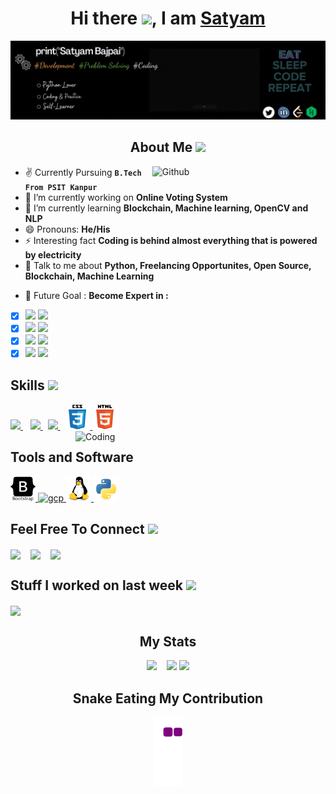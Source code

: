 <h1 align=center>Hi there <img src="https://raw.githubusercontent.com/MartinHeinz/MartinHeinz/master/wave.gif" width=30px>, I am <a href="https://bio.link/satyam007">Satyam</a></h3>
<img src="https://github.com/Satyam-bajpai007/Satyam-bajpai007/blob/main/VIG/Banner%20(1).gif" >

<h2 align=center > About Me <img src = "https://media2.giphy.com/media/6n6N2o22gKVeDQDGy8/200w.webp?cid=ecf05e47rhmu4ynnczx5p26hnzx6m91hxbpn7wa1touscdug&rid=200w.webp&ct=s" width = 60px position=relative> </h2>

<img width="55%" align="right" alt="Github" src="https://raw.githubusercontent.com/onimur/.github/master/.resources/git-header.svg" />

- ✌️ Currently Pursuing **`B.Tech From PSIT Kanpur`**
- 🔭 I’m currently working on **Online Voting System** 
- 🌱 I’m currently learning **Blockchain, Machine learning, OpenCV and NLP**
- 😄 Pronouns: **He/His**
- ⚡ Interesting fact **Coding is behind almost everything that is powered by electricity**
- 💬 Talk to me about **Python, Freelancing Opportunites, Open Source, Blockchain, Machine Learning**
<!-- - 👯 I’m looking to collaborate on  -->

- 🎯 Future Goal : **Become Expert in :** 

- [x] ![](https://img.shields.io/badge/Python-%7C-0%2C%2022%2C%20100) ![](https://img.shields.io/badge/Android_Developer-%7C-brown)
- [x] ![](https://img.shields.io/badge/Machine_Learning-%7C-violet) ![](https://img.shields.io/badge/Web_Development-%7C-indigo) 
- [x] ![](https://img.shields.io/badge/BlockChain-%7C-yellow) ![](https://img.shields.io/badge/DS&Algo-%7C-pink)
- [x] ![](https://img.shields.io/badge/OpenCV-%7C-yellow) ![](https://img.shields.io/badge/NLP-%7C-pink) <br/>

<h2> Skills <img src = "https://media2.giphy.com/media/QssGEmpkyEOhBCb7e1/giphy.gif?cid=ecf05e47a0n3gi1bfqntqmob8g9aid1oyj2wr3ds3mg700bl&rid=giphy.gif" width = 32px> </h2>
<a href= https://github.com/Satyam-bajpai007?tab=repositories&q=&type=&language=python&sort= > <img width ='32px' src ='https://raw.githubusercontent.com/rahulbanerjee26/githubAboutMeGenerator/main/icons/python.svg'> </a>&nbsp&nbsp
<a href= https://github.com/Satyam-bajpai007?tab=repositories&q=&type=&language=cpp&sort= > <img width ='32px' src ='https://raw.githubusercontent.com/rahulbanerjee26/githubAboutMeGenerator/main/icons/cpp.svg'> </a>&nbsp
<!-- <a href= https://github.com/Nitin-Diwakar?tab=repositories&q=&type=&language=behance&sort= > <img width ='32px' src ='https://raw.githubusercontent.com/rahulbanerjee26/githubAboutMeGenerator/main/icons/behance.svg'> </a> -->
<!-- <a href= https://github.com/Nitin-Diwakar?tab=repositories&q=&type=&language=figma&sort= > <img width ='32px' src ='https://raw.githubusercontent.com/rahulbanerjee26/githubAboutMeGenerator/main/icons/figma.svg'> </a>&nbsp -->
<!-- <a href= https://github.com/Nitin-Diwakar?tab=repositories&q=&type=&language=leet-code&sort= > <img width ='32px' src ='https://raw.githubusercontent.com/rahulbanerjee26/githubAboutMeGenerator/main/icons/leet-code.svg'> </a>&nbsp -->
<a href= https://github.com/Satyam-bajpai007?tab=repositories&q=&type=&language=opencv&sort= > <img width ='32px' src ='https://raw.githubusercontent.com/rahulbanerjee26/githubAboutMeGenerator/main/icons/opencv.svg'> </a>&nbsp
<a href= https://github.com/Satyam-bajpai007?tab=repositories&q=&type=&language=photoshop&sort= ></a><a href="https://www.w3schools.com/css/" target="_blank"> <img src="https://raw.githubusercontent.com/devicons/devicon/master/icons/css3/css3-original-wordmark.svg" alt="css3" width="40" height="40"/> </a><a href="https://www.w3.org/html/" target="_blank"> <img src="https://raw.githubusercontent.com/devicons/devicon/master/icons/html5/html5-original-wordmark.svg" alt="html5" width="40" height="40"/> </a>
<img align="right" alt="Coding" width="400" src="https://media.giphy.com/media/SWoSkN6DxTszqIKEqv/giphy.gif">

  
  <h2> Tools and Software </h2>
 <p align="left"> <a href="https://getbootstrap.com" target="_blank"> <img src="https://raw.githubusercontent.com/devicons/devicon/master/icons/bootstrap/bootstrap-plain-wordmark.svg" alt="bootstrap" width="40" height="40"/> </a> <a href="https://www.cprogramming.com/" target="_blank"> <a href="https://cloud.google.com" target="_blank"> <img src="https://www.vectorlogo.zone/logos/google_cloud/google_cloud-icon.svg" alt="gcp" width="40" height="40"/> </a> <a href="https://www.linux.org/" target="_blank"> <img src="https://raw.githubusercontent.com/devicons/devicon/master/icons/linux/linux-original.svg" alt="linux" width="40" height="40"/> </a> <a href="https://github.com/Satyam-bajpai007" target="_blank"> <img src="https://raw.githubusercontent.com/devicons/devicon/master/icons/python/python-original.svg" alt="python" width="40" height="40"/> </a> 
</p>

<h2>Feel Free To Connect <img src='https://raw.githubusercontent.com/ShahriarShafin/ShahriarShafin/main/Assets/handshake.gif' width="100px"> </h2>
<a href = 'https://www.linkedin.com/in/satyam-bajpai-885a731a9'> <img width = '32px' align= 'center' src="https://raw.githubusercontent.com/rahulbanerjee26/githubAboutMeGenerator/main/icons/linked-in-alt.svg"/></a>&nbsp &nbsp
<a href = 'https://twitter.com/SatyamB95964122'> <img width = '32px' align= 'center' src="https://raw.githubusercontent.com/rahulbanerjee26/githubAboutMeGenerator/main/icons/twitter.svg"/></a> &nbsp&nbsp
<a href = 'satyamjarvis007'> <img width = '32px' align= 'center' src="https://raw.githubusercontent.com/rahulbanerjee26/githubAboutMeGenerator/main/icons/medium.svg"/></a> &nbsp&nbsp

<h2> Stuff I worked on last week  <img src = "https://media1.giphy.com/media/JZ40cnfnN11KycrvMF/giphy.gif?cid=ecf05e47a0n3gi1bfqntqmob8g9aid1oyj2wr3ds3mg700bl&rid=giphy.gif" width = 70px> </h2>
<a href="https://github.com/anuraghazra/github-readme-stats">
<img align="center" src="https://github-readme-stats.vercel.app/api/wakatime?username=@satyambajpai&compact=True"/>
</a>

<!--<h2 align=center > Featured Projects </h2>
<div align=center>
<a href="https://github.com/Iamtripathisatyam/Mini_Assistant"><img  src="https://github-readme-stats.vercel.app/api/pin/?username=Satyam-bajpai007&repo=Book_Recommendation_Sysyem&show_icons=true&theme=omni&cache_seconds=30&hide_border=true"  /></a>
<a href="https://github.com/Iamtripathisatyam/Mini_Assistant"><img  src="https://github-readme-stats.vercel.app/api/pin/?username=Satyam-bajpai007&repo=Face_Mask_Detection&show_icons=true&theme=omni&cache_seconds=30&hide_border=true"  /></a>
<a href="https://github.com/Iamtripathisatyam/Mini_Assistant"><img  src="https://github-readme-stats.vercel.app/api/pin/?username=Satyam-bajpai007&repo=Movie-Recommendation-System&show_icons=true&theme=omni&cache_seconds=30&hide_border=true"  /></a>
<a href="https://github.com/Iamtripathisatyam/Mini_Assistant"><img  src="https://github-readme-stats.vercel.app/api/pin/?username=Satyam-bajpai007&repo=SMS-Spam-Detection&show_icons=true&theme=omni&cache_seconds=30&hide_border=true"  /></a>
</div>-->

<h2 align=center > My Stats </h2>

<div align=center>
<img width="44%" src="https://github-readme-stats.vercel.app/api?username=Satyam-bajpai007&theme=react&cache_seconds=30&hide_border=truek"/>&nbsp;&nbsp;&nbsp;
  <img width="44%" src="https://github-readme-streak-stats.herokuapp.com/?user=Satyam-bajpai007&theme=react&cache_seconds=30&hide_border=true"/>
<img src="https://github-profile-summary-cards.vercel.app/api/cards/profile-details?username=Satyam-bajpai007&theme=dracula"/>
</div>

<h2 align=center > Snake Eating My Contribution </h2>

 <div align=center>
  <img src=https://github.com/Satyam-bajpai007/Satyam-bajpai007/blob/output/github-contribution-grid-snake.gif>
 </div>
 

